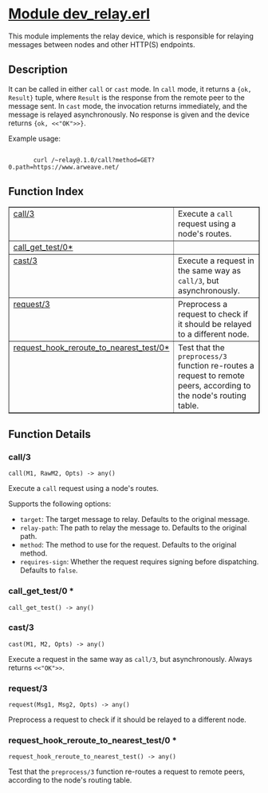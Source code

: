 # [Module dev_relay.erl](https://github.com/permaweb/HyperBEAM/blob/main/src/dev_relay.erl)




This module implements the relay device, which is responsible for
relaying messages between nodes and other HTTP(S) endpoints.

<a name="description"></a>

## Description ##

It can be called in either `call` or `cast` mode. In `call` mode, it
returns a `{ok, Result}` tuple, where `Result` is the response from the
remote peer to the message sent. In `cast` mode, the invocation returns
immediately, and the message is relayed asynchronously. No response is given
and the device returns `{ok, <<"OK">>}`.

Example usage:

```

       curl /~relay@.1.0/call?method=GET?0.path=https://www.arweave.net/
```
<a name="index"></a>

## Function Index ##


<table width="100%" border="1" cellspacing="0" cellpadding="2" summary="function index"><tr><td valign="top"><a href="#call-3">call/3</a></td><td>Execute a <code>call</code> request using a node's routes.</td></tr><tr><td valign="top"><a href="#call_get_test-0">call_get_test/0*</a></td><td></td></tr><tr><td valign="top"><a href="#cast-3">cast/3</a></td><td>Execute a request in the same way as <code>call/3</code>, but asynchronously.</td></tr><tr><td valign="top"><a href="#request-3">request/3</a></td><td>Preprocess a request to check if it should be relayed to a different node.</td></tr><tr><td valign="top"><a href="#request_hook_reroute_to_nearest_test-0">request_hook_reroute_to_nearest_test/0*</a></td><td>Test that the <code>preprocess/3</code> function re-routes a request to remote
peers, according to the node's routing table.</td></tr></table>


<a name="functions"></a>

## Function Details ##

<a name="call-3"></a>

### call/3 ###

`call(M1, RawM2, Opts) -> any()`

Execute a `call` request using a node's routes.

Supports the following options:
- `target`: The target message to relay. Defaults to the original message.
- `relay-path`: The path to relay the message to. Defaults to the original path.
- `method`: The method to use for the request. Defaults to the original method.
- `requires-sign`: Whether the request requires signing before dispatching.
Defaults to `false`.

<a name="call_get_test-0"></a>

### call_get_test/0 * ###

`call_get_test() -> any()`

<a name="cast-3"></a>

### cast/3 ###

`cast(M1, M2, Opts) -> any()`

Execute a request in the same way as `call/3`, but asynchronously. Always
returns `<<"OK">>`.

<a name="request-3"></a>

### request/3 ###

`request(Msg1, Msg2, Opts) -> any()`

Preprocess a request to check if it should be relayed to a different node.

<a name="request_hook_reroute_to_nearest_test-0"></a>

### request_hook_reroute_to_nearest_test/0 * ###

`request_hook_reroute_to_nearest_test() -> any()`

Test that the `preprocess/3` function re-routes a request to remote
peers, according to the node's routing table.

